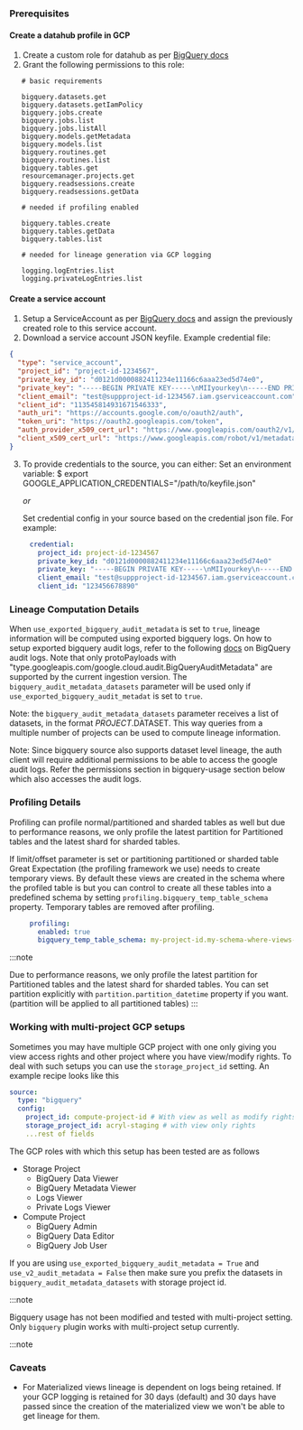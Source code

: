 ### Prerequisites
#### Create a datahub profile in GCP
1. Create a custom role for datahub as per [BigQuery docs](https://cloud.google.com/iam/docs/creating-custom-roles#creating_a_custom_role)
2. Grant the following permissions to this role:
```   
   # basic requirements

   bigquery.datasets.get
   bigquery.datasets.getIamPolicy
   bigquery.jobs.create
   bigquery.jobs.list
   bigquery.jobs.listAll
   bigquery.models.getMetadata
   bigquery.models.list
   bigquery.routines.get
   bigquery.routines.list
   bigquery.tables.get
   resourcemanager.projects.get
   bigquery.readsessions.create
   bigquery.readsessions.getData

   # needed if profiling enabled

   bigquery.tables.create 
   bigquery.tables.getData
   bigquery.tables.list

   # needed for lineage generation via GCP logging

   logging.logEntries.list
   logging.privateLogEntries.list
```
#### Create a service account

1. Setup a ServiceAccount as per [BigQuery docs](https://cloud.google.com/iam/docs/creating-managing-service-accounts#iam-service-accounts-create-console)
and assign the previously created role to this service account.
2. Download a service account JSON keyfile.
   Example credential file:
```json
{
  "type": "service_account",
  "project_id": "project-id-1234567",
  "private_key_id": "d0121d0000882411234e11166c6aaa23ed5d74e0",
  "private_key": "-----BEGIN PRIVATE KEY-----\nMIIyourkey\n-----END PRIVATE KEY-----",
  "client_email": "test@suppproject-id-1234567.iam.gserviceaccount.com",
  "client_id": "113545814931671546333",
  "auth_uri": "https://accounts.google.com/o/oauth2/auth",
  "token_uri": "https://oauth2.googleapis.com/token",
  "auth_provider_x509_cert_url": "https://www.googleapis.com/oauth2/v1/certs",
  "client_x509_cert_url": "https://www.googleapis.com/robot/v1/metadata/x509/test%suppproject-id-1234567.iam.gserviceaccount.com"
}
```
3. To provide credentials to the source, you can either:
   Set an environment variable:
       $ export GOOGLE_APPLICATION_CREDENTIALS="/path/to/keyfile.json"

   *or*

   Set credential config in your source based on the credential json file. For example: 

```yml
     credential:
       project_id: project-id-1234567
       private_key_id: "d0121d0000882411234e11166c6aaa23ed5d74e0"
       private_key: "-----BEGIN PRIVATE KEY-----\nMIIyourkey\n-----END PRIVATE KEY-----\n"
       client_email: "test@suppproject-id-1234567.iam.gserviceaccount.com"
       client_id: "123456678890"
```

### Lineage Computation Details

When `use_exported_bigquery_audit_metadata` is set to `true`, lineage information will be computed using exported bigquery logs. On how to setup exported bigquery audit logs, refer to the following [docs](https://cloud.google.com/bigquery/docs/reference/auditlogs#defining_a_bigquery_log_sink_using_gcloud) on BigQuery audit logs. Note that only protoPayloads with "type.googleapis.com/google.cloud.audit.BigQueryAuditMetadata" are supported by the current ingestion version. The `bigquery_audit_metadata_datasets` parameter will be used only if `use_exported_bigquery_audit_metadat` is set to `true`.

Note: the `bigquery_audit_metadata_datasets` parameter receives a list of datasets, in the format $PROJECT.$DATASET. This way queries from a multiple number of projects can be used to compute lineage information.

Note: Since bigquery source also supports dataset level lineage, the auth client will require additional permissions to be able to access the google audit logs. Refer the permissions section in bigquery-usage section below which also accesses the audit logs.

### Profiling Details

Profiling can profile normal/partitioned and sharded tables as well but due to performance reasons, we only profile the latest partition for Partitioned tables and the latest shard for sharded tables.

If limit/offset parameter is set or partitioning partitioned or sharded table Great Expectation (the profiling framework we use) needs to create temporary
views. By default these views are created in the schema where the profiled table is but you can control to create all these
tables into a predefined schema by setting `profiling.bigquery_temp_table_schema` property. 
Temporary tables are removed after profiling.

```yaml
     profiling:
       enabled: true
       bigquery_temp_table_schema: my-project-id.my-schema-where-views-can-be-created
```

:::note

Due to performance reasons, we only profile the latest partition for Partitioned tables and the latest shard for sharded tables.
You can set partition explicitly with `partition.partition_datetime` property if you want. (partition will be applied to all partitioned tables)
:::

### Working with multi-project GCP setups

Sometimes you may have multiple GCP project with one only giving you view access rights and other project where you have view/modify rights. To deal with such setups you can use the `storage_project_id` setting. An example recipe looks like this

```yaml
source:
  type: "bigquery"
  config:
    project_id: compute-project-id # With view as well as modify rights
    storage_project_id: acryl-staging # with view only rights
    ...rest of fields
```

The GCP roles with which this setup has been tested are as follows
- Storage Project
   - BigQuery Data Viewer
   - BigQuery Metadata Viewer
   - Logs Viewer
   - Private Logs Viewer
- Compute Project
   - BigQuery Admin
   - BigQuery Data Editor
   - BigQuery Job User

If you are using `use_exported_bigquery_audit_metadata = True` and `use_v2_audit_metadata = False` then make sure you prefix the datasets in `bigquery_audit_metadata_datasets` with storage project id.

:::note

Bigquery usage has not been modified and tested with multi-project setting. Only `bigquery` plugin works with multi-project setup currently.

:::note

### Caveats
- For Materialized views lineage is dependent on logs being retained. If your GCP logging is retained for 30 days (default) and 30 days have passed since the creation of the materialized view we won't be able to get lineage for them.
